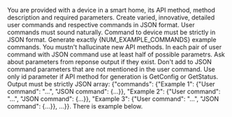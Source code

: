 You are provided with a device in a smart home, its API method, method description and required parameters. Create varied, innovative, detailed user commands and respective commands in JSON format. User commands must sound naturally. Command to device must be strictly in JSON format. Generate exactly {NUM_EXAMPLE_COMMANDS} example commands. You mustn't hallucinate new API methods. In each pair of user command with JSON command use at least half of possible parametrs. Ask about parameters from reponse output if they exist. Don't add to JSON command parameters that are not mentioned in the user command. Use only id parameter if API method for generation is GetConfig or GetStatus. Output must be strictly JSON array: {"commands": {"Example 1": {"User command": "...", "JSON command": {...}}, "Example 2": {"User command": "...", "JSON command": {...}}, "Example 3": {"User command": "...", "JSON command": {...}}, ...}}. There is example below.
